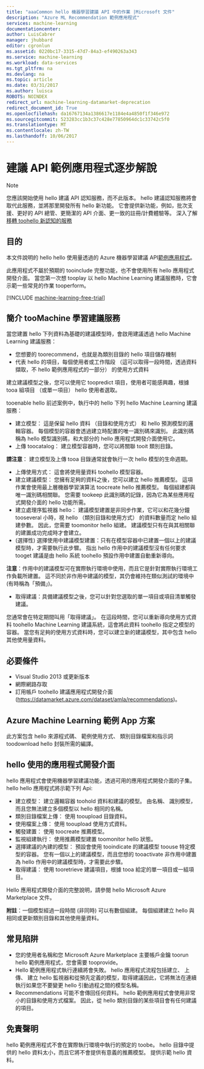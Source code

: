 ```yaml
---
title: "aaaCommon hello 機器學習建議 API 中的作業 |Microsoft 文件"
description: "Azure ML Recommendation 範例應用程式"
services: machine-learning
documentationcenter: 
author: LuisCabrer
manager: jhubbard
editor: cgronlun
ms.assetid: 0220bc17-3315-47d7-84a3-ef490263a343
ms.service: machine-learning
ms.workload: data-services
ms.tgt_pltfrm: na
ms.devlang: na
ms.topic: article
ms.date: 03/31/2017
ms.author: luisca
ROBOTS: NOINDEX
redirect_url: machine-learning-datamarket-deprecation
redirect_document_id: True
ms.openlocfilehash: da16767134a1386617e1184e4a4850f1f346e972
ms.sourcegitcommit: 523283cc1b3c37c428e77850964dc1c33742c5f0
ms.translationtype: MT
ms.contentlocale: zh-TW
ms.lasthandoff: 10/06/2017
---
```

# <a name="recommendations-api-sample-application-walkthrough"></a>建議 API 範例應用程式逐步解說
> [!NOTE]
> 您應該開始使用 hello 建議 API 認知服務，而不此版本。 hello 建議認知服務將會取代此服務，並將那里開發所有 hello 新功能。 它會提供新功能，例如，批次支援、更好的 API 總管、更簡潔的 API 介面、更一致的註冊/計費體驗等。
> 深入了解[移轉 toohello 新認知的服務](http://aka.ms/recomigrate)
> 
> 

## <a name="purpose"></a>目的
本文件說明的 hello hello 使用量透過的 Azure 機器學習建議 API[範例應用程式](https://code.msdn.microsoft.com/Recommendations-144df403)。

此應用程式不屬於預期的 tooinclude 完整功能，也不會使用所有 hello 應用程式開發介面。 當您第一次想 tooplay 以 hello Machine Learning 建議服務時，它會示範一些常見的作業 tooperform。 

[!INCLUDE [machine-learning-free-trial](../../includes/machine-learning-free-trial.md)]

## <a name="introduction-toomachine-learning-recommendation-service"></a>簡介 tooMachine 學習建議服務
當您建置 hello 下列資料為基礎的建議模型時，會啟用建議透過 hello Machine Learning 建議服務：

* 您想要的 toorecommend，也就是為類別目錄的 hello 項目儲存機制
* 代表 hello 的項目，每個使用者或工作階段 （這可以取得一段時間，透過資料擷取，不 hello 範例應用程式的一部分） 的使用方式資料

建立建議模型之後，您可以使用它 toopredict 項目，使用者可能感興趣，根據 tooa 組項目 （或單一項目） hello 使用者選取。

tooenable hello 前述案例中，執行中的 hello 下列 hello Machine Learning 建議服務：

* 建立模型： 這是保留 hello 資料 （目錄和使用方式） 和 hello 預測模型的邏輯容器。 每個模型的容器會透過建立時配置的唯一識別碼來識別。 此識別碼稱為 hello 模型識別碼，和大部分的 hello 應用程式開發介面使用它。 
* 上傳 toocatalog： 建立模型容器時，您可以將關聯 tooit 類別目錄。

**請注意**： 建立模型及上傳 tooa 目錄通常就會執行一次 hello 模型的生命週期。

* 上傳使用方式： 這會將使用量資料 toohello 模型容器。
* 建立建議模型： 您擁有足夠的資料之後，您可以建立 hello 推薦模型。 這項作業會使用最上層機器學習演算法 toocreate hello 推薦模型。 每個組建都與唯一識別碼相關聯。 您需要 tookeep 此識別碼的記錄，因為它為某些應用程式開發介面的 hello 功能所需。
* 建立處理序監視器 hello： 建議模型建置是非同步作業，它可以和花幾分鐘 tooseveral 小時，視 hello （類別目錄和使用方式） 的資料數量而定 hello 組建參數。 因此，您需要 toomonitor hello 組建。 建議模型只有在與其相關聯的建置成功完成時才會建立。
* (選擇性) 選擇使用中建議模型建置：只有在模型容器中已建置一個以上的建議模型時，才需要執行此步驟。 指出 hello 作用中的建議模型沒有任何要求 tooget 建議是由 hello 系統 toohello 預設作用中建置自動重新導向。 

**注意**：作用中的建議模型可在實際執行環境中使用，而且它是針對實際執行環境工作負載所建置。 這不同於非作用中建議的模型，其仍會維持在類似測試的環境中 (有時稱為「預備」)。

* 取得建議：具備建議模型之後，您可以針對您選取的單一項目或項目清單觸發建議。 

您通常會在特定期間叫用「取得建議」。 在這段時間，您可以重新導向使用方式資料 toohello Machine Learning 建議系統，這會將此資料 toohello 指定之模型的容器。 當您有足夠的使用方式資料時，您可以建立新的建議模型，其中包含 hello 其他使用量資料。 

## <a name="prerequisites"></a>必要條件
* Visual Studio 2013 或更新版本
* 網際網路存取 
* 訂用帳戶 toohello 建議應用程式開發介面 (https://datamarket.azure.com/dataset/amla/recommendations)。

## <a name="azure-machine-learning-sample-app-solution"></a>Azure Machine Learning 範例 App 方案
此方案包含 hello 來源程式碼、 範例使用方式、 類別目錄檔案和指示詞 toodownload hello 封裝所需的編譯。

## <a name="hello-apis-used"></a>hello 使用的應用程式開發介面
hello 應用程式會使用機器學習建議功能，透過可用的應用程式開發介面的子集。 hello hello 應用程式將示範下列 Api:

* 建立模型： 建立邏輯容器 toohold 資料和建議的模型。 由名稱、 識別模型，而且您無法建立多個模型以 hello 相同的名稱。
* 類別目錄檔案上傳： 使用 tooupload 目錄資料。
* 使用檔案上傳： 使用 tooupload 使用方式資料。
* 觸發建置： 使用 toocreate 推薦模型。
* 監視組建執行： 使用推薦模型建置 toomonitor hello 狀態。
* 選擇建議的內建的模型： 預設會使用 tooindicate 的建議模型 toouse 特定模型的容器。 您有一個以上的建議模型，而且您想的 tooactivate 非作用中建置為 hello 作用中的建議模型時，才需要此步驟。
* 取得建議： 使用 tooretrieve 建議項目，根據 tooa 給定的單一項目或一組項目。 

Hello 應用程式開發介面的完整說明，請參閱 hello Microsoft Azure Marketplace 文件。 

**附註**：一個模型經過一段時間 (非同時) 可以有數個組建。 每個組建建立 hello 與相同或更新類別目錄和其他使用量資料。

## <a name="common-pitfalls"></a>常見陷阱
* 您的使用者名稱和您 Microsoft Azure Marketplace 主要帳戶金鑰 toorun hello 範例應用程式，您會需要 tooprovide。
* Hello 範例應用程式執行連續將會失敗。 hello 應用程式流程包括建立、 上傳、 建立 hello 監視器和從預先定義的模型，取得建議因此，它將無法在連續執行如果您不要變更 hello 引動過程之間的模型名稱。
* Recommendations 可能不會傳回任何資料。 hello 範例應用程式會使用非常小的目錄和使用方式檔案。 因此，從 hello 類別目錄的某些項目會有任何建議的項目。

## <a name="disclaimer"></a>免責聲明
hello 範例應用程式不會在實際執行環境中執行的預定的 toobe。 hello 目錄中提供的 hello 資料太小，而且它將不會提供有意義的推薦模型。 提供示範 hello 資料。 

